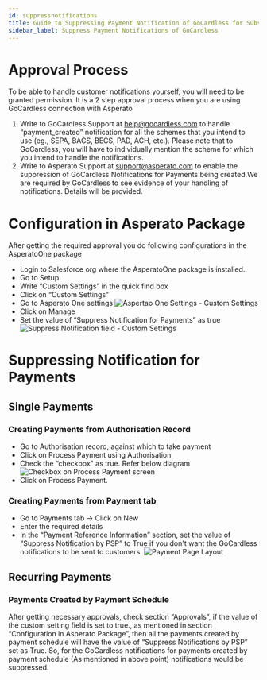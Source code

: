 ```yaml
---
id: suppressnotifications
title: Guide to Suppressing Payment Notification of GoCardless for Subscription Payments
sidebar_label: Suppress Payment Notifications of GoCardless
---
```


# Approval Process
To be able to handle customer notifications yourself, you will need to be granted permission. It is a 2 step approval process when you are using GoCardless connection with Asperato
1. Write to GoCardless Support at help@gocardless.com to handle “payment_created” notification for all the schemes that you intend to use (eg., SEPA, BACS, BECS, PAD, ACH, etc.). Please note that to GoCardless, you will have to individually mention the scheme for which you intend to handle the notifications.
2. Write to Asperato Support at support@asperato.com to enable the suppression of GoCardless Notifications for Payments being created.We are required by GoCardless to see evidence of your handling of notifications. Details will be provided.

# Configuration in Asperato Package
After getting the required approval you do following configurations in the AsperatoOne package
+ Login to Salesforce org where the AsperatoOne package is installed.
+ Go to Setup
+ Write “Custom Settings” in the quick find box
+ Click on “Custom Settings”
+ Go to Asperato One settings
![Aspertao One Settings - Custom Settings](/userdocs/img/supress_payment_notification/AsperatoOneSettings.png "Custom Settings")
+ Click on Manage
+ Set the value of “Suppress Notification for Payments” as true
![Suppress Notification field - Custom Settings](/userdocs/img/supress_payment_notification/CustomSettings.png "Custom Setting Value")

# Suppressing Notification for Payments
## Single Payments
### Creating Payments from Authorisation Record
+ Go to Authorisation record, against which to take payment
+ Click on Process Payment using Authorisation
+ Check the “checkbox" as true. Refer below diagram
![Checkbox on Process Payment screen](/userdocs/img/supress_payment_notification/paymentscreen.PNG "Process Payment Screen")
+ Click on Process Payment.

### Creating Payments from Payment tab
+ Go to Payments tab -> Click on New
+ Enter the required details
+ In the “Payment Reference Information” section, set the value of “Suppress Notification by PSP” to True if you don't want the GoCardless notifications to be sent to customers.
![Payment Page Layout](/userdocs/img/supress_payment_notification/paymentpagelayoout.png, "Payment Page Layout")

## Recurring Payments
### Payments Created by Payment Schedule
After getting necessary approvals, check section “Approvals”, if the value of the custom setting field is set to true., as mentioned in section “Configuration in Asperato Package”, then all the payments created by payment schedule will have the value of “Suppress Notifications by PSP” set as True.
So, for the GoCardless notifications for payments created by payment schedule (As mentioned in above point) notifications would be suppressed.
